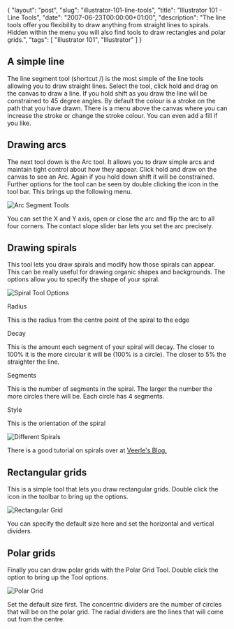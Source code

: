 {
  "layout": "post",
  "slug": "illustrator-101-line-tools",
  "title": "Illustrator 101 - Line Tools",
  "date": "2007-06-23T00:00:00+01:00",
  "description": "The line tools offer you flexibility to draw anything from straight lines to spirals. Hidden within the menu you will also find tools to draw rectangles and polar grids.",
  "tags": [
    "Illustrator 101",
    "Illustrator"
  ]
}

## A simple line

The line segment tool (shortcut /) is the most simple of the line tools allowing you to draw straight lines. Select the tool, click hold and drag on the canvas to draw a line. If you hold shift as you draw the line will be constrained to 45 degree angles. By default the colour is a stroke on the path that you have drawn. There is a menu above the canvas where you can increase the stroke or change the stroke colour. You can even add a fill if you like.

## Drawing arcs

The next tool down is the Arc tool. It allows you to draw simple arcs and maintain tight control about how they appear. Click hold and draw on the canvas to see an Arc. Again if you hold down shift it will be constrained. Further options for the tool can be seen by double clicking the icon in the tool bar. This brings up the following menu. 

![Arc Segment Tools][1] 

You can set the X and Y axis, open or close the arc and flip the arc to all four corners. The contact slope slider bar lets you set the arc precisely.

## Drawing spirals

This tool lets you draw spirals and modify how those spirals can appear. This can be really useful for drawing organic shapes and backgrounds. The options allow you to specify the shape of your spiral.

![Spiral Tool Options][2] 

Radius

This is the radius from the centre point of the spiral to the edge

Decay

This is the amount each segment of your spiral will decay. The closer to 100% it is the more circular it will be (100% is a circle). The closer to 5% the straighter the line.

Segments

This is the number of segments in the spiral. The larger the number the more circles there will be. Each circle has 4 segments.

Style

This is the orientation of the spiral

![Different Spirals][3] 

There is a good tutorial on spirals over at [Veerle's Blog.][4]

## Rectangular grids

This is a simple tool that lets you draw rectangular grids. Double click the icon in the toolbar to bring up the options. 

![Rectangular Grid][5] 

You can specify the default size here and set the horizontal and vertical dividers.

## Polar grids

Finally you can draw polar grids with the Polar Grid Tool. Double click the option to bring up the Tool options.

![Polar Grid][6] 

Set the default size first. The concentric dividers are the number of circles that will be on the polar grid. The radial dividers are the lines that will come out from the centre.

 [1]: http://shapeshed.com/images/articles/arc_segment_tools.png 
 [2]: http://shapeshed.com/images/articles/spiral_options.png 
 [3]: http://shapeshed.com/images/articles/different_spirals.png 
 [4]: http://veerle.duoh.com/blog/comments/swirly_curls_in_adobe_illustrator/
 [5]: http://shapeshed.com/images/articles/rectangular_grid.png 
 [6]: http://shapeshed.com/images/articles/polar_grid.png 
